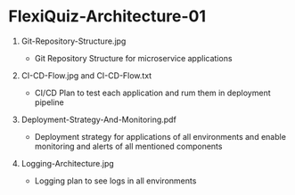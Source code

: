 # FlexiQuiz-Architecture-01

1. Git-Repository-Structure.jpg
    - Git Repository Structure for microservice applications

2. CI-CD-Flow.jpg and CI-CD-Flow.txt
    - CI/CD Plan to test each application and rum them in deployment pipeline

3. Deployment-Strategy-And-Monitoring.pdf
    - Deployment strategy for applications of all environments and enable monitoring and alerts of all mentioned components

4. Logging-Architecture.jpg
    - Logging plan to see logs in all environments
